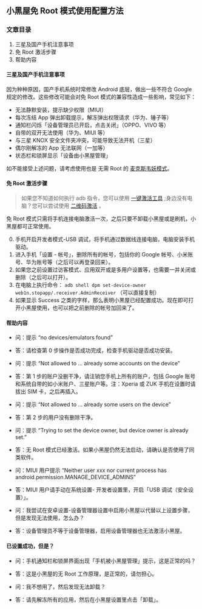 ## 小黑屋免 Root 模式使用配置方法

### 文章目录

 1. 三星及国产手机注意事项
 2. 免 Root 激活步骤
 3. 帮助内容

#### 三星及国产手机注意事项

因为种种原因，国产手机系统时常修改 Android 底层，做出一些不符合 Google 规定的修改。这些修改可能会对免 Root 模式的兼容性造成一些影响，常见如下：

- 无法静默安装，提示缺少权限（MIUI）
- 每次冻结 App 弹出卸载提示，解冻弹出权限请求（华为、锤子等）
- 通知栏闪烁「设备管理员已开启，点击关闭」（OPPO、VIVO 等）
- 自带的双开无法使用（华为、MIUI 等）
- 与三星 KNOX 安全文件夹冲突，可能导致无法开机（三星）
- 偶尔刚解冻的 App 无法联网（一加等）
- 状态栏和锁屏显示「设备由小黑屋管理」

如不能接受上述问题，请考虑使用也是 无需 Root 的 [麦克斯韦妖模式](https://https.vc/archives/293/)。

#### 免 Root 激活步骤

> 如果您不知道如何执行 adb 指令，您可以使用 [一键激活工具](https://https.vc/archives/220/) ;身边没有电脑？您可以尝试使用 [二维码激活](https://https.vc/archives/234/) 。

免 Root 模式只需将手机连接电脑激活一次，之后只要不卸载小黑屋或是刷机，小黑屋都可正常使用。
 
0. 手机开启开发者模式-USB 调试，将手机通过数据线连接电脑，电脑安装手机驱动。
1. 进入手机「设置 - 帐号」，删除所有的帐号，包括你的 Google 帐号、小米账号、华为账号等（之后可以再登录回来）。
2. 如果您之前设置过访客模式、应用双开或是多用户设置等，也需要一并关闭或删除（之后可以打开）。
3. 在电脑上执行命令： `adb shell dpm set-device-owner web1n.stopapp/.receiver.AdminReceiver` （可以直接复制）
4. 如果显示 Success 之类的字样，那么表明小黑屋已经配置成功。现在即可打开小黑屋使用，也可以把之前删除的帐号加回来了。

#### 帮助内容

- 问：提示 “no devices/emulators found”
- 答：请检查第 0 步操作是否成功完成，检查手机驱动是否成功安装。

- 问：提示 “Not allowed to ... already some accounts on the device”
- 答：第 1 步的账户没删干净，请注销您手机上所有的账户，包括 Google 账号和系统自带的如小米账户、三星账户等。注：Xperia 或 ZUK 手机在设置时请拔出 SIM 卡，之后再插入。

- 问：提示 “Not allowed to ... already some users on the device”
- 答：第 2 步的用户没有删除干净。

- 问：提示 “Trying to set the device owner, but device owner is already set.”
- 答：无 Root 模式已经激活。如果小黑屋仍然无法启动，请确认是否使用了同类软件。

- 问：MIUI 用户提示 “Neither user xxx nor current process has android.permission.MANAGE_DEVICE_ADMINS”
- 答：MIUI 用户请手动在系统设置- 开发者设置里，开启「USB 调试（安全设置）」。

- 问：我尝试在安卓设置-设备管理器设置中启用小黑屋以代替以上设置步骤，但是发现无法使用，怎么办？
- 答：设备管理员不等于设备管理器，启用设备管理器也无法激活小黑屋。

#### 已设置成功，但是？

- 问：手机通知栏和锁屏界面出现「手机被小黑屋管理」提示，这是正常的吗？
- 答：这是小黑屋的无 Root 工作原理，是正常的，请勿担心。

- 问：我不想用了，然后发现无法卸载？
- 答：请先解冻所有的应用，然后在小黑屋设置里点击「卸载」。
